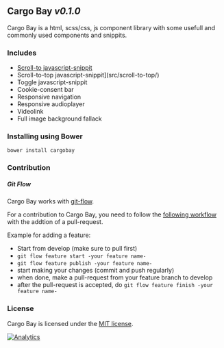 ## Cargo Bay _v0.1.0_

Cargo Bay is a html, scss/css, js component library with some usefull and commonly used components and snippits.


### Includes
- [Scroll-to javascript-snippit](src/scroll-to/)
- Scroll-to-top javascript-snippit](src/scroll-to-top/)
- Toggle javascript-snippit
- Cookie-consent bar
- Responsive navigation
- Responsive audioplayer
- Videolink
- Full image background fallack



### Installing using Bower
```
bower install cargobay
```


### Contribution

##### Git Flow
Cargo Bay works with [git-flow](https://github.com/nvie/gitflow).

For a contribution to Cargo Bay, you need to follow the [following workflow](https://github.com/nvie/gitflow#initialization) with the addtion of a pull-request.

Example for adding a feature:
- Start from develop (make sure to pull first)
- `git flow feature start -your feature name-`
- `git flow feature publish -your feature name-`
- start making your changes (commit and push regularly)
- when done, make a pull-request from your feature branch to develop
- after the pull-request is accepted, do `git flow feature finish -your feature name-`


### License
Cargo Bay is licensed under the [MIT license](http://opensource.org/licenses/MIT).


[![Analytics](https://ga-beacon.appspot.com/UA-3160735-7/Kunstmaan/cargobay)](https://github.com/igrigorik/ga-beacon)
